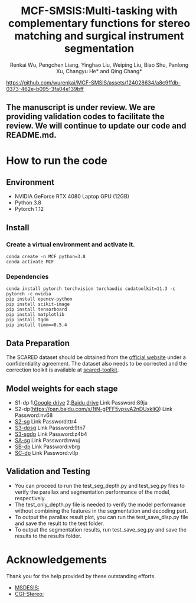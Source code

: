 <p align="center">
  <h1 align="center">MCF-SMSIS:Multi-tasking with complementary
functions for stereo matching and surgical
instrument segmentation</h1>
  <p align="center">
    Renkai Wu, Pengchen Liang, Yinghao Liu, Weiping Liu, 
    Biao Shu, Panlong Xu, Changyu He* and Qing Chang*
  </p>
</p>


https://github.com/wurenkai/MCF-SMSIS/assets/124028634/a8c9ffdb-0373-462e-b095-3fa04e139bff


## The manuscript is under review. We are providing validation codes to facilitate the review. We will continue to update our code and README.md.

# How to run the code

## Environment
* NVIDIA GeForce RTX 4080 Laptop GPU (12GB)
* Python 3.8
* Pytorch 1.12

## Install

### Create a virtual environment and activate it.

```
conda create -n MCF python=3.8
conda activate MCF
```
### Dependencies

```
conda install pytorch torchvision torchaudio cudatoolkit=11.3 -c pytorch -c nvidia
pip install opencv-python
pip install scikit-image
pip install tensorboard
pip install matplotlib 
pip install tqdm
pip install timm==0.5.4
```

## Data Preparation
The SCARED dataset should be obtained from the [official website](https://endovissub2019-scared.grand-challenge.org) under a confidentiality agreement. The dataset also needs to be corrected and the correction toolkit is available at [scared-toolkit](https://github.com/dimitrisPs/scared_toolkit).

## Model weights for each stage
* S1-dp 1.[Google drive](https://drive.google.com/drive/folders/1B6wKN1_tN73lIU8A7fqttS1o_dYuuHjV?usp=sharing) 2.[Baidu drive](https://pan.baidu.com/s/10pc3kzAjKox0-X3tAr09AQ) Link Password:89ja
* S2-dp(https://pan.baidu.com/s/1tN-gPFF5vpsvA2nDUxkIiQ) Link Password:nv68
* [S2-sg](https://pan.baidu.com/s/1hsVqstrlpyKTrm7z9Z4AhQ) Link Password:ttr4
* [S3-dpsg](https://pan.baidu.com/s/14vDAdKWgtQ0yjMUQm7LwhQ) Link Password:9tn7
* [S3-sgdp](https://pan.baidu.com/s/1oHL0VyzA-Q5QwketT_BH6Q) Link Password:z4b4
* [SA-sg](https://pan.baidu.com/s/1MHDzuRN_aBYXBx8BOpBQKA) Link Password:nwuj
* [SB-dp](https://pan.baidu.com/s/1uf9lwODpyFqHwVjZSBI8OQ) Link Password:vbrg
* [SC-dp](https://pan.baidu.com/s/1n56244Umq3MVemcgQgBYQg) Link Password:vtlp



## Validation and Testing
* You can proceed to run the test_seg_depth.py and test_seg.py files to verify the parallax and segmentation performance of the model, respectively.
* The test_only_depth.py file is needed to verify the model performance without combining the features in the segmentation and decoding part.
* To output the parallax result plot, you can run the test_save_disp.py file and save the result to the test folder.
* To output the segmentation results, run test_save_seg.py and save the results to the results folder.



# Acknowledgements

Thank you for the help provided by these outstanding efforts.
* [MSDESIS:](https://github.com/dimitrisPs/msdesis)
* [CGI-Stereo:](https://github.com/gangweiX/CGI-Stereo)


